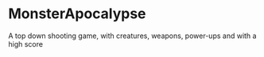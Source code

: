# MonsterApocalypse
A top down shooting game, with creatures, weapons, power-ups and with a high score
